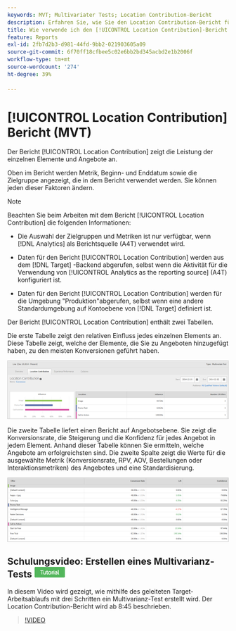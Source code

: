 ```yaml
---
keywords: MVT; Multivariater Tests; Location Contribution-Bericht
description: Erfahren Sie, wie Sie den Location Contribution-Bericht für Adobe [!DNL Target] [!UICONTROL Experience Targeting] -Aktivitäten verwenden, die die Leistung der einzelnen Elemente und Angebote anzeigen.
title: Wie verwende ich den [!UICONTROL Location Contribution]-Bericht für [!UICONTROL Multivariate Test] -Aktivitäten?
feature: Reports
exl-id: 2fb7d2b3-d981-44fd-9bb2-021903605a09
source-git-commit: 6f70ff18cfbee5c02e6bb2bd345acbd2e1b2006f
workflow-type: tm+mt
source-wordcount: '274'
ht-degree: 39%

---
```


# [!UICONTROL Location Contribution] Bericht (MVT)

Der Bericht [!UICONTROL Location Contribution] zeigt die Leistung der einzelnen Elemente und Angebote an.

Oben im Bericht werden Metrik, Beginn- und Enddatum sowie die Zielgruppe angezeigt, die in dem Bericht verwendet werden. Sie können jeden dieser Faktoren ändern.

>[!NOTE]
>
>Beachten Sie beim Arbeiten mit dem Bericht [!UICONTROL Location Contribution] die folgenden Informationen:
>
>* Die Auswahl der Zielgruppen und Metriken ist nur verfügbar, wenn [!DNL Analytics] als Berichtsquelle (A4T) verwendet wird.
>
>* Daten für den Bericht [!UICONTROL Location Contribution] werden aus dem [!DNL Target] -Backend abgerufen, selbst wenn die Aktivität für die Verwendung von [!UICONTROL Analytics as the reporting source] (A4T) konfiguriert ist.
>
>* Daten für den Bericht [!UICONTROL Location Contribution] werden für die Umgebung &quot;Produktion&quot;abgerufen, selbst wenn eine andere Standardumgebung auf Kontoebene von [!DNL Target] definiert ist.

Der Bericht [!UICONTROL Location Contribution] enthält zwei Tabellen.

Die erste Tabelle zeigt den relativen Einfluss jedes einzelnen Elements an. Diese Tabelle zeigt, welche der Elemente, die Sie zu Angeboten hinzugefügt haben, zu den meisten Konversionen geführt haben.

![Location Contribution-Bericht in Adobe Target](/help/main/c-reports/assets/locationcontributiontop.png)

Die zweite Tabelle liefert einen Bericht auf Angebotsebene. Sie zeigt die Konversionsrate, die Steigerung und die Konfidenz für jedes Angebot in jedem Element. Anhand dieser Tabelle können Sie ermitteln, welche Angebote am erfolgreichsten sind. Die zweite Spalte zeigt die Werte für die ausgewählte Metrik (Konversionsrate, RPV, AOV, Bestellungen oder Interaktionsmetriken) des Angebotes und eine Standardisierung.

![Location Contribution-Bericht in Adobe Target](/help/main/c-reports/assets/locationcontributionbottom.png)

## Schulungsvideo: Erstellen eines Multivarianz-Tests ![Tutorial-Badge](/help/main/assets/tutorial.png)

In diesem Video wird gezeigt, wie mithilfe des geleiteten Target-Arbeitsablaufs mit drei Schritten ein Multivarianz-Test erstellt wird. Der Location Contribution-Bericht wird ab 8:45 beschrieben.

>[!VIDEO](https://video.tv.adobe.com/v/17395)
